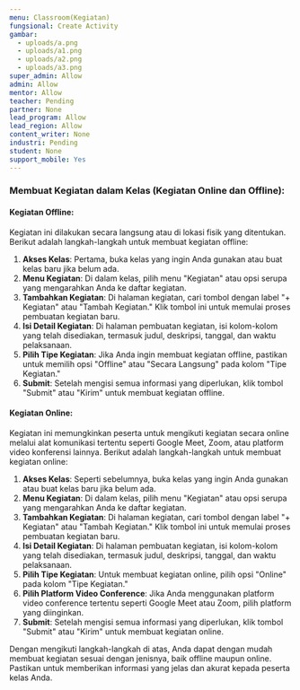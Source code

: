 ```yaml
---
menu: Classroom(Kegiatan)
fungsional: Create Activity
gambar:
  - uploads/a.png
  - uploads/a1.png
  - uploads/a2.png
  - uploads/a3.png
super_admin: Allow
admin: Allow
mentor: Allow
teacher: Pending
partner: None
lead_program: Allow
lead_region: Allow
content_writer: None
industri: Pending
student: None
support_mobile: Yes
---
```

### **Membuat Kegiatan dalam Kelas (Kegiatan Online dan Offline):**

#### **Kegiatan Offline:** 

Kegiatan ini dilakukan secara langsung atau di lokasi fisik yang ditentukan. Berikut adalah langkah-langkah untuk membuat kegiatan offline:

1. **Akses Kelas**: Pertama, buka kelas yang ingin Anda gunakan atau buat kelas baru jika belum ada.
2. **Menu Kegiatan**: Di dalam kelas, pilih menu "Kegiatan" atau opsi serupa yang mengarahkan Anda ke daftar kegiatan.
3. **Tambahkan Kegiatan**: Di halaman kegiatan, cari tombol dengan label "+ Kegiatan" atau "Tambah Kegiatan." Klik tombol ini untuk memulai proses pembuatan kegiatan baru.
4. **Isi Detail Kegiatan**: Di halaman pembuatan kegiatan, isi kolom-kolom yang telah disediakan, termasuk judul, deskripsi, tanggal, dan waktu pelaksanaan.
5. **Pilih Tipe Kegiatan**: Jika Anda ingin membuat kegiatan offline, pastikan untuk memilih opsi "Offline" atau "Secara Langsung" pada kolom "Tipe Kegiatan."
6. **Submit**: Setelah mengisi semua informasi yang diperlukan, klik tombol "Submit" atau "Kirim" untuk membuat kegiatan offline.

#### **Kegiatan Online:** 

Kegiatan ini memungkinkan peserta untuk mengikuti kegiatan secara online melalui alat komunikasi tertentu seperti Google Meet, Zoom, atau platform video konferensi lainnya. Berikut adalah langkah-langkah untuk membuat kegiatan online:

1. **Akses Kelas**: Seperti sebelumnya, buka kelas yang ingin Anda gunakan atau buat kelas baru jika belum ada.
2. **Menu Kegiatan**: Di dalam kelas, pilih menu "Kegiatan" atau opsi serupa yang mengarahkan Anda ke daftar kegiatan.
3. **Tambahkan Kegiatan**: Di halaman kegiatan, cari tombol dengan label "+ Kegiatan" atau "Tambah Kegiatan." Klik tombol ini untuk memulai proses pembuatan kegiatan baru.
4. **Isi Detail Kegiatan**: Di halaman pembuatan kegiatan, isi kolom-kolom yang telah disediakan, termasuk judul, deskripsi, tanggal, dan waktu pelaksanaan.
5. **Pilih Tipe Kegiatan**: Untuk membuat kegiatan online, pilih opsi "Online" pada kolom "Tipe Kegiatan."
6. **Pilih Platform Video Conference**: Jika Anda menggunakan platform video conference tertentu seperti Google Meet atau Zoom, pilih platform yang diinginkan.
7. **Submit**: Setelah mengisi semua informasi yang diperlukan, klik tombol "Submit" atau "Kirim" untuk membuat kegiatan online.

Dengan mengikuti langkah-langkah di atas, Anda dapat dengan mudah membuat kegiatan sesuai dengan jenisnya, baik offline maupun online. Pastikan untuk memberikan informasi yang jelas dan akurat kepada peserta kelas Anda.